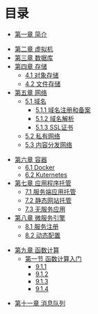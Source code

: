 # 目录

<!-- 第一部分：绪论 -->

- [第一章 简介](01_intro/README.md)

<!-- 第二部分：基础 -->

- [第二章 虚拟机](02_virtual_machine/README.md)
- [第三章 数据库](03_database/README.md)
- [第四章 存储](04_storage/README.md)
  - [4.1 对象存储](04_storage/1_object_storage/README.md) 
  - [4.2 文件存储](04_storage/2_file_storage/README.md)
- [第五章 网络](05_network/README.md)
  - [5.1 域名](05_network/1_domain_name/README.md)
    - [5.1.1 域名注册和备案](05_network/1_domain_name/1_domain_name_registry_and_recording.md)
    - [5.1.2 域名解析](05_network/1_domain_name/2_domain_name_resolution.md)
    - [5.1.3 SSL证书](05_network/1_domain_name/3_ssl_certificate.md)
  - [5.2 私有网络](05_network/2_vpc/README.md)
  - [5.3 内容分发网络](05_network/3_cdn/README.md)

<!-- 第三部分：云原生 -->

- [第六章 容器](06_container/2_kuternetes/README.md)
  - [6.1 Docker](06_container/1_docker/README.md)
  - [6.2 Kuternetes](06_container/2_kuternetes/README.md])
- [第七章 应用程序托管](08_application_hosting/README.md)
  - [7.1 服务端应用托管](08_application_hosting/1_app_engine/README.md)
  - [7.2 静态网站托管](08_application_hosting/2_website_hosting/README.md)
  - [7.3 无服务应用](08_application_hosting/3_serverless_application/README.md)
- [第八章 微服务引擎](09_microservices_engine/README.md)
  - [8.1 服务注册](09_microservices_engine/1_registry/README.md)
  - [8.2 动态配置](09_microservices_engine/2_configuration/README.md)

<!-- 第四部分：Serverless -->

- [第九章 函数计算](09_function_computing/README.md)
  - [第一节 函数计算入门](09_function_computing/1_intro_to_function_computing/README.md)
    - [9.1.1](09_function_computing/1_intro_to_function_computing/1_migrate_to_function_computing.md)
    - [9.1.2](09_function_computing/1_intro_to_function_computing/2_components_of_function_computing.md)
    - [9.1.3](09_function_computing/1_intro_to_function_computing/3_requriements_for_function_computing_programs.md)
    - [9.1.4](09_function_computing/1_intro_to_function_computing/4_using_other_cloud_computing_services.md)

<!-- 第五部分：中间件 -->

- [第十一章 消息队列](11_message_queue/README.md)
